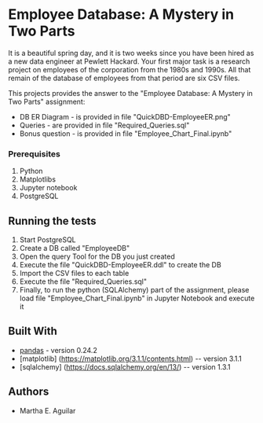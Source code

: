 # Employee Database: A Mystery in Two Parts
It is a beautiful spring day, and it is two weeks since you have been hired as a new data engineer at Pewlett Hackard. Your first major task is a research project on employees of the corporation from the 1980s and 1990s. All that remain of the database of employees from that period are six CSV files.

This projects provides the answer to the "Employee Database: A Mystery in Two Parts" assignment:

* DB ER Diagram  - is provided in file "QuickDBD-EmployeeER.png"
* Queries - are provided in file "Required_Queries.sql"
* Bonus question - is provided in file "Employee_Chart_Final.ipynb"


### Prerequisites

1. Python
2. Matplotlibs
3. Jupyter notebook
4. PostgreSQL


## Running the tests

1. Start PostgreSQL
2. Create a DB called "EmployeeDB"
3. Open the query Tool for the DB you just created
4. Execute the file "QuickDBD-EmployeeER.ddl" to create the DB
5. Import the CSV files to each table
6. Execute the file "Required_Queries.sql"
7. Finally, to run the python (SQLAlchemy) part of the assignment, please load file "Employee_Chart_Final.ipynb" in Jupyter Notebook and execute it

## Built With

* [pandas](https://pandas.pydata.org/pandas-docs/stable/) - version 0.24.2
* [matplotlib] (https://matplotlib.org/3.1.1/contents.html) -- version 3.1.1
* [sqlalchemy] (https://docs.sqlalchemy.org/en/13/) -- version 1.3.1

## Authors

* Martha E. Aguilar
